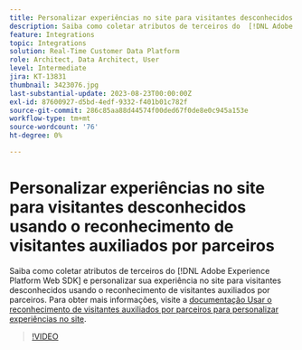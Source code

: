 ```yaml
---
title: Personalizar experiências no site para visitantes desconhecidos usando o reconhecimento de visitantes auxiliados por parceiros
description: Saiba como coletar atributos de terceiros do  [!DNL Adobe Experience Platform Web SDK]  e personalizar sua experiência no site para visitantes desconhecidos usando o reconhecimento de visitantes auxiliados por parceiros.
feature: Integrations
topic: Integrations
solution: Real-Time Customer Data Platform
role: Architect, Data Architect, User
level: Intermediate
jira: KT-13831
thumbnail: 3423076.jpg
last-substantial-update: 2023-08-23T00:00:00Z
exl-id: 87600927-d5bd-4edf-9332-f401b01c782f
source-git-commit: 286c85aa88d44574f00ded67f0de8e0c945a153e
workflow-type: tm+mt
source-wordcount: '76'
ht-degree: 0%

---
```


# Personalizar experiências no site para visitantes desconhecidos usando o reconhecimento de visitantes auxiliados por parceiros

Saiba como coletar atributos de terceiros do [!DNL Adobe Experience Platform Web SDK] e personalizar sua experiência no site para visitantes desconhecidos usando o reconhecimento de visitantes auxiliados por parceiros. Para obter mais informações, visite a [documentação Usar o reconhecimento de visitantes auxiliados por parceiros para personalizar experiências no site](https://experienceleague.adobe.com/docs/experience-platform/rtcdp/use-cases/partner-data/onsite-personalization.html?lang=pt-BR).

>[!VIDEO](https://video.tv.adobe.com/v/3449257/?learn=on&enablevpops&captions=por_br)
